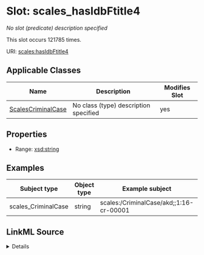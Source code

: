 

# Slot: scales_hasIdbFtitle4


_No slot (predicate) description specified_






This slot occurs 121785 times.


URI: [scales:hasIdbFtitle4](http://schemas.scales-okn.org/rdf/scales#hasIdbFtitle4)



<!-- no inheritance hierarchy -->





## Applicable Classes

| Name | Description | Modifies Slot |
| --- | --- | --- |
| [ScalesCriminalCase](../classes/ScalesCriminalCase.md) | No class (type) description specified |  yes  |







## Properties

* Range: [xsd:string](http://www.w3.org/2001/XMLSchema#string)






## Examples

| Subject type | Object type | Example subject | Example object | Occurrences |
| --- | --- | --- | --- | --- |
| scales_CriminalCase | string | scales:/CriminalCase/akd;;1:16-cr-00001 | -8 | 121785 |




## LinkML Source

<details>

```yaml
name: scales_hasIdbFtitle4
annotations:
  count:
    tag: count
    value: 121785
description: No slot (predicate) description specified
examples:
- object:
    example_object: '-8'
    example_object_type: string
    example_predicate: scales:hasIdbFtitle4
    example_subject: scales:/CriminalCase/akd;;1:16-cr-00001
    example_subject_type: scales_CriminalCase
from_schema: scales-kg
rank: 1000
slot_uri: scales:hasIdbFtitle4
alias: scales_hasIdbFtitle4
domain_of:
- scales_CriminalCase
range: string

```
</details>